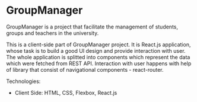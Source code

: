 # GroupManager

GroupManager is a project that facilitate the management of students, groups and teachers in the university.

This is a client-side part of GroupManager project. It is React.js application, whose task is to build a good UI design and provide interaction with user.
The whole application is splitted into components which represent the data which were fetched from REST API. Interaction with user happens with help of library that consist of navigational components - react-router.

Technologies:
  - Client Side: HTML, CSS, Flexbox, React.js
